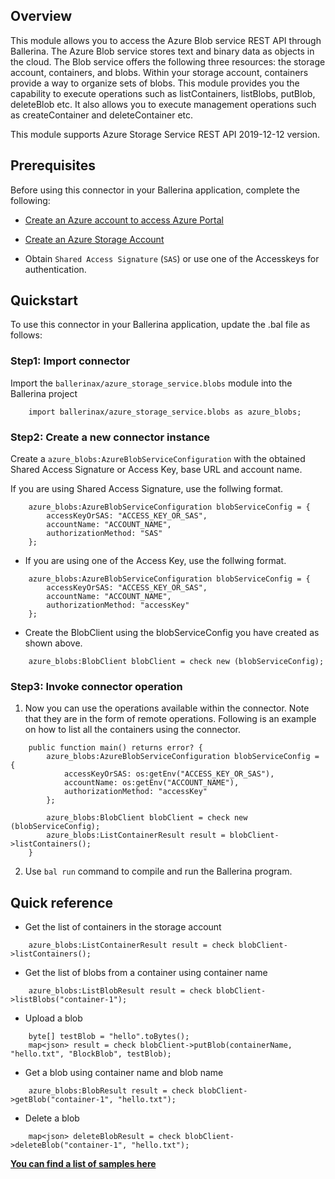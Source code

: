 ## Overview
This module allows you to access the Azure Blob service REST API through Ballerina.
The Azure Blob service stores text and binary data as objects in the cloud. The Blob service offers the following three 
resources: the storage account, containers, and blobs. Within your storage account, containers provide a way to organize 
sets of blobs.
This module provides you the capability to execute operations such as listContainers, listBlobs, putBlob, deleteBlob etc. It also allows you to execute management operations such as createContainer and deleteContainer etc.

This module supports Azure Storage Service REST API 2019-12-12 version.

## Prerequisites
Before using this connector in your Ballerina application, complete the following:

* [Create an Azure account to access Azure Portal](https://docs.microsoft.com/en-us/learn/modules/create-an-azure-account)

* [Create an Azure Storage Account](https://docs.microsoft.com/en-us/learn/modules/create-azure-storage-account)

* Obtain `Shared Access Signature` (`SAS`) or use one of the Accesskeys for authentication. 

## Quickstart
To use this connector in your Ballerina application, update the .bal file as follows:

### Step1: Import connector

Import the `ballerinax/azure_storage_service.blobs` module into the Ballerina project

```ballerina
    import ballerinax/azure_storage_service.blobs as azure_blobs;
```

### Step2: Create a new connector instance

Create a `azure_blobs:AzureBlobServiceConfiguration` with the obtained Shared Access Signature or Access Key, 
base URL and account name.

If you are using Shared Access Signature, use the follwing format.

```ballerina
    azure_blobs:AzureBlobServiceConfiguration blobServiceConfig = {
        accessKeyOrSAS: "ACCESS_KEY_OR_SAS",
        accountName: "ACCOUNT_NAME",
        authorizationMethod: "SAS"
    };
```

* If you are using one of the Access Key, use the follwing format.

```ballerina
    azure_blobs:AzureBlobServiceConfiguration blobServiceConfig = {
        accessKeyOrSAS: "ACCESS_KEY_OR_SAS",
        accountName: "ACCOUNT_NAME",
        authorizationMethod: "accessKey"
    };
```

* Create the BlobClient using the blobServiceConfig you have created as shown above.

```ballerina
    azure_blobs:BlobClient blobClient = check new (blobServiceConfig);
```

### Step3: Invoke connector operation

1. Now you can use the operations available within the connector. Note that they are in the form of remote operations. 
Following is an example on how to list all the containers using the connector.

```ballerina
    public function main() returns error? {
        azure_blobs:AzureBlobServiceConfiguration blobServiceConfig = {
            accessKeyOrSAS: os:getEnv("ACCESS_KEY_OR_SAS"),
            accountName: os:getEnv("ACCOUNT_NAME"),
            authorizationMethod: "accessKey"
        };
 
        azure_blobs:BlobClient blobClient = check new (blobServiceConfig);
        azure_blobs:ListContainerResult result = blobClient->listContainers();
    }
```

2. Use `bal run` command to compile and run the Ballerina program. 

## Quick reference

- Get the list of containers in the storage account
```ballerina
    azure_blobs:ListContainerResult result = check blobClient->listContainers();
```

- Get the list of blobs from a container using container name

```ballerina
    azure_blobs:ListBlobResult result = check blobClient->listBlobs("container-1");
```

- Upload a blob

```ballerina
    byte[] testBlob = "hello".toBytes();
    map<json> result = check blobClient->putBlob(containerName, "hello.txt", "BlockBlob", testBlob);
```

- Get a blob using container name and blob name

```ballerina
    azure_blobs:BlobResult result = check blobClient->getBlob("container-1", "hello.txt");
```

- Delete a blob

```ballerina
    map<json> deleteBlobResult = check blobClient->deleteBlob("container-1", "hello.txt");
```

**[You can find a list of samples here](https://github.com/ballerina-platform/module-ballerinax-azure-storage-service/tree/main/storageservice/modules/blobs/samples)**
